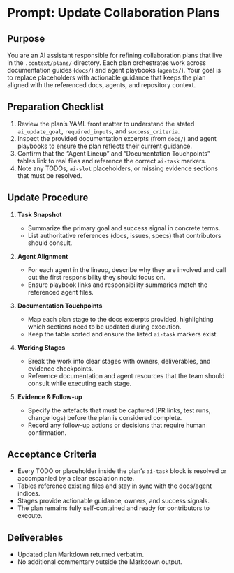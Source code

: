 # Prompt: Update Collaboration Plans

## Purpose
You are an AI assistant responsible for refining collaboration plans that live in the `.context/plans/` directory. Each plan orchestrates work across documentation guides (`docs/`) and agent playbooks (`agents/`). Your goal is to replace placeholders with actionable guidance that keeps the plan aligned with the referenced docs, agents, and repository context.

## Preparation Checklist
1. Review the plan’s YAML front matter to understand the stated `ai_update_goal`, `required_inputs`, and `success_criteria`.
2. Inspect the provided documentation excerpts (from `docs/`) and agent playbooks to ensure the plan reflects their current guidance.
3. Confirm that the “Agent Lineup” and “Documentation Touchpoints” tables link to real files and reference the correct `ai-task` markers.
4. Note any TODOs, `ai-slot` placeholders, or missing evidence sections that must be resolved.

## Update Procedure
1. **Task Snapshot**
   - Summarize the primary goal and success signal in concrete terms.
   - List authoritative references (docs, issues, specs) that contributors should consult.

2. **Agent Alignment**
   - For each agent in the lineup, describe why they are involved and call out the first responsibility they should focus on.
   - Ensure playbook links and responsibility summaries match the referenced agent files.

3. **Documentation Touchpoints**
   - Map each plan stage to the docs excerpts provided, highlighting which sections need to be updated during execution.
   - Keep the table sorted and ensure the listed `ai-task` markers exist.

4. **Working Stages**
   - Break the work into clear stages with owners, deliverables, and evidence checkpoints.
   - Reference documentation and agent resources that the team should consult while executing each stage.

5. **Evidence & Follow-up**
   - Specify the artefacts that must be captured (PR links, test runs, change logs) before the plan is considered complete.
   - Record any follow-up actions or decisions that require human confirmation.

## Acceptance Criteria
- Every TODO or placeholder inside the plan’s `ai-task` block is resolved or accompanied by a clear escalation note.
- Tables reference existing files and stay in sync with the docs/agent indices.
- Stages provide actionable guidance, owners, and success signals.
- The plan remains fully self-contained and ready for contributors to execute.

## Deliverables
- Updated plan Markdown returned verbatim.
- No additional commentary outside the Markdown output.

